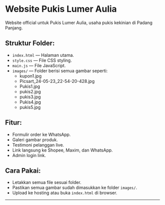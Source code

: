 # Website Pukis Lumer Aulia

Website official untuk Pukis Lumer Aulia, usaha pukis kekinian di Padang Panjang.

## Struktur Folder:
- `index.html` — Halaman utama.
- `style.css` — File CSS styling.
- `main.js` — File JavaScript.
- `images/` — Folder berisi semua gambar seperti:
  - kupon1.jpg
  - Picsart_24-05-23_22-54-20-428.jpg
  - Pukis1.jpg
  - pukis2.jpg
  - pukis3.jpg
  - Pukis4.jpg
  - pukis5.jpg

## Fitur:
- Formulir order ke WhatsApp.
- Galeri gambar produk.
- Testimoni pelanggan live.
- Link langsung ke Shopee, Maxim, dan WhatsApp.
- Admin login link.

## Cara Pakai:
- Letakkan semua file sesuai folder.
- Pastikan semua gambar sudah dimasukkan ke folder `images/`.
- Upload ke hosting atau buka `index.html` di browser.

---
